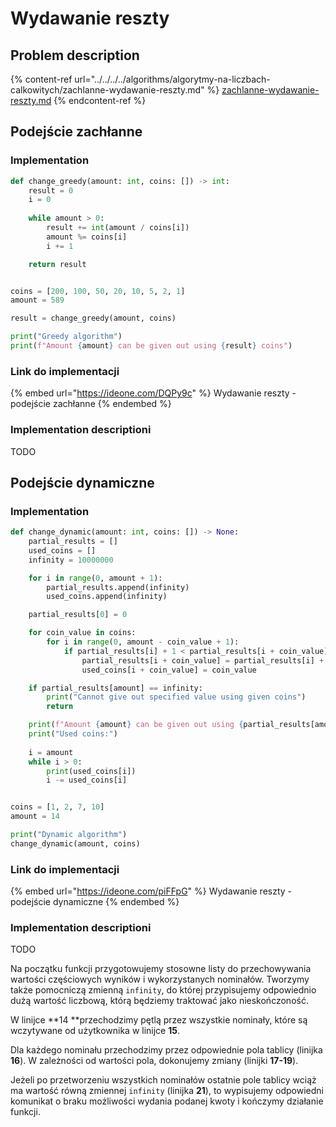 # Wydawanie reszty

## Problem description

{% content-ref url="../../../../algorithms/algorytmy-na-liczbach-calkowitych/zachlanne-wydawanie-reszty.md" %}
[zachlanne-wydawanie-reszty.md](../../../../algorithms/algorytmy-na-liczbach-calkowitych/zachlanne-wydawanie-reszty.md)
{% endcontent-ref %}

## Podejście zachłanne

### Implementation

```python
def change_greedy(amount: int, coins: []) -> int:
    result = 0
    i = 0
    
    while amount > 0:
        result += int(amount / coins[i])
        amount %= coins[i]
        i += 1

    return result


coins = [200, 100, 50, 20, 10, 5, 2, 1]
amount = 589

result = change_greedy(amount, coins)

print("Greedy algorithm")
print(f"Amount {amount} can be given out using {result} coins")
```

### Link do implementacji

{% embed url="https://ideone.com/DQPy9c" %}
Wydawanie reszty - podejście zachłanne
{% endembed %}

### Implementation descriptioni

TODO

## Podejście dynamiczne

### Implementation

```python
def change_dynamic(amount: int, coins: []) -> None:
    partial_results = []
    used_coins = []
    infinity = 10000000

    for i in range(0, amount + 1):
        partial_results.append(infinity)
        used_coins.append(infinity)

    partial_results[0] = 0

    for coin_value in coins:
        for i in range(0, amount - coin_value + 1):
            if partial_results[i] + 1 < partial_results[i + coin_value]:
                partial_results[i + coin_value] = partial_results[i] + 1
                used_coins[i + coin_value] = coin_value

    if partial_results[amount] == infinity:
        print("Cannot give out specified value using given coins")
        return

    print(f"Amount {amount} can be given out using {partial_results[amount]} coins")
    print("Used coins:")
    
    i = amount
    while i > 0:
        print(used_coins[i])
        i -= used_coins[i]


coins = [1, 2, 7, 10]
amount = 14

print("Dynamic algorithm")
change_dynamic(amount, coins)
```

### Link do implementacji

{% embed url="https://ideone.com/piFFpG" %}
Wydawanie reszty - podejście dynamiczne
{% endembed %}

### Implementation descriptioni

TODO

Na początku funkcji przygotowujemy stosowne listy do przechowywania wartości częściowych wyników i wykorzystanych nominałów. Tworzymy także pomocniczą zmienną `infinity`, do której przypisujemy odpowiednio dużą wartość liczbową, którą będziemy traktować jako nieskończoność.

W linijce **14 **przechodzimy pętlą przez wszystkie nominały, które są wczytywane od użytkownika w linijce **15**. 

Dla każdego nominału przechodzimy przez odpowiednie pola tablicy (linijka **16**). W zależności od wartości pola, dokonujemy zmiany (linijki **17-19**).

Jeżeli po przetworzeniu wszystkich nominałów ostatnie pole tablicy wciąż ma wartość równą zmiennej `infinity` (linijka **21**), to wypisujemy odpowiedni komunikat o braku możliwości wydania podanej kwoty i kończymy działanie funkcji.



